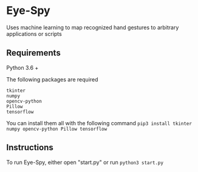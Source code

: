 # Eye-Spy
Uses machine learning to map recognized hand gestures to arbitrary applications or scripts

Requirements
------

Python 3.6 + 

The following packages are required
```
tkinter
numpy
opencv-python
Pillow
tensorflow
```

You can install them all with the following command
```pip3 install tkinter numpy opencv-python Pillow tensorflow```

Instructions
------
To run Eye-Spy, either open "start.py" 
or run
```python3 start.py```
